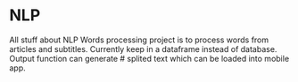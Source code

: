# NLP
All stuff about NLP
Words processing project is to process words from articles and subtitles. Currently keep in a dataframe instead of database. 
Output function can generate # splited text which can be loaded into mobile app.
